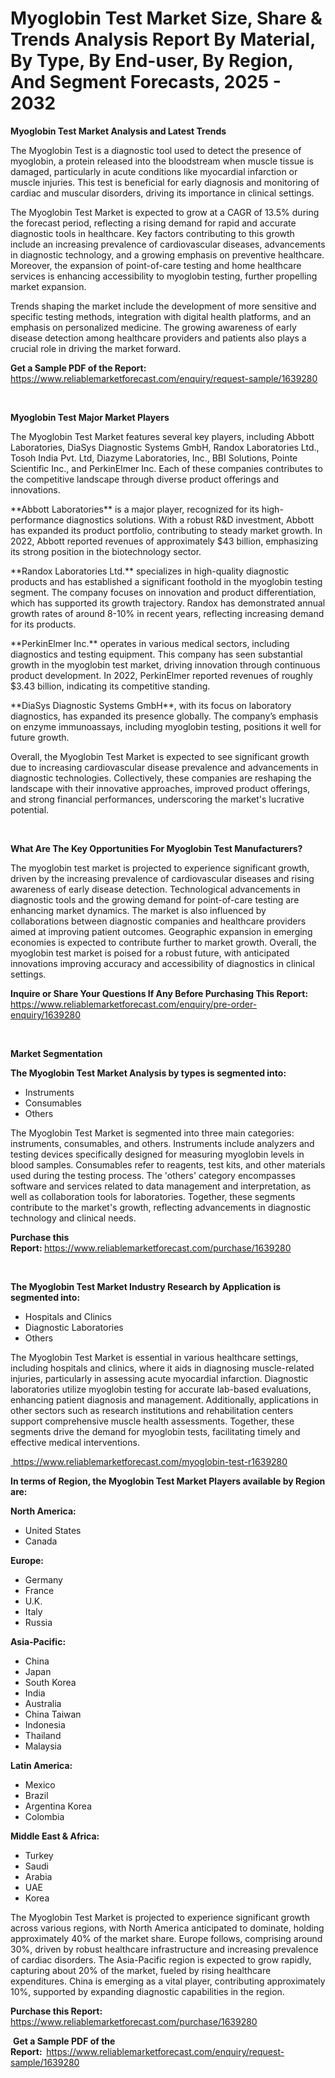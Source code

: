 <p><h1>Myoglobin Test Market Size, Share & Trends Analysis Report By Material, By Type, By End-user, By Region, And Segment Forecasts, 2025 - 2032</h1></p><p><strong>Myoglobin Test Market Analysis and Latest Trends</strong></p>
<p><p>The Myoglobin Test is a diagnostic tool used to detect the presence of myoglobin, a protein released into the bloodstream when muscle tissue is damaged, particularly in acute conditions like myocardial infarction or muscle injuries. This test is beneficial for early diagnosis and monitoring of cardiac and muscular disorders, driving its importance in clinical settings.</p><p>The Myoglobin Test Market is expected to grow at a CAGR of 13.5% during the forecast period, reflecting a rising demand for rapid and accurate diagnostic tools in healthcare. Key factors contributing to this growth include an increasing prevalence of cardiovascular diseases, advancements in diagnostic technology, and a growing emphasis on preventive healthcare. Moreover, the expansion of point-of-care testing and home healthcare services is enhancing accessibility to myoglobin testing, further propelling market expansion. </p><p>Trends shaping the market include the development of more sensitive and specific testing methods, integration with digital health platforms, and an emphasis on personalized medicine. The growing awareness of early disease detection among healthcare providers and patients also plays a crucial role in driving the market forward.</p></p>
<p><strong>Get a Sample PDF of the Report:&nbsp;</strong> <a href="https://www.reliablemarketforecast.com/enquiry/request-sample/1639280?utm_campaign=2307&utm_medium=2&utm_source=Github&utm_content=ia&utm_term=16042025&utm_id=myoglobin-test">https://www.reliablemarketforecast.com/enquiry/request-sample/1639280</a></p>
<p>&nbsp;</p>
<p><strong>Myoglobin Test Major Market Players</strong></p>
<p><p>The Myoglobin Test Market features several key players, including Abbott Laboratories, DiaSys Diagnostic Systems GmbH, Randox Laboratories Ltd., Tosoh India Pvt. Ltd, Diazyme Laboratories, Inc., BBI Solutions, Pointe Scientific Inc., and PerkinElmer Inc. Each of these companies contributes to the competitive landscape through diverse product offerings and innovations.</p><p>**Abbott Laboratories** is a major player, recognized for its high-performance diagnostics solutions. With a robust R&D investment, Abbott has expanded its product portfolio, contributing to steady market growth. In 2022, Abbott reported revenues of approximately $43 billion, emphasizing its strong position in the biotechnology sector.</p><p>**Randox Laboratories Ltd.** specializes in high-quality diagnostic products and has established a significant foothold in the myoglobin testing segment. The company focuses on innovation and product differentiation, which has supported its growth trajectory. Randox has demonstrated annual growth rates of around 8-10% in recent years, reflecting increasing demand for its products.</p><p>**PerkinElmer Inc.** operates in various medical sectors, including diagnostics and testing equipment. This company has seen substantial growth in the myoglobin test market, driving innovation through continuous product development. In 2022, PerkinElmer reported revenues of roughly $3.43 billion, indicating its competitive standing.</p><p>**DiaSys Diagnostic Systems GmbH**, with its focus on laboratory diagnostics, has expanded its presence globally. The company’s emphasis on enzyme immunoassays, including myoglobin testing, positions it well for future growth.</p><p>Overall, the Myoglobin Test Market is expected to see significant growth due to increasing cardiovascular disease prevalence and advancements in diagnostic technologies. Collectively, these companies are reshaping the landscape with their innovative approaches, improved product offerings, and strong financial performances, underscoring the market's lucrative potential.</p></p>
<p>&nbsp;</p>
<p><strong>What Are The Key Opportunities For Myoglobin Test Manufacturers?</strong></p>
<p><p>The myoglobin test market is projected to experience significant growth, driven by the increasing prevalence of cardiovascular diseases and rising awareness of early disease detection. Technological advancements in diagnostic tools and the growing demand for point-of-care testing are enhancing market dynamics. The market is also influenced by collaborations between diagnostic companies and healthcare providers aimed at improving patient outcomes. Geographic expansion in emerging economies is expected to contribute further to market growth. Overall, the myoglobin test market is poised for a robust future, with anticipated innovations improving accuracy and accessibility of diagnostics in clinical settings.</p></p>
<p><strong>Inquire or Share Your Questions If Any Before Purchasing This Report:</strong> <a href="https://www.reliablemarketforecast.com/enquiry/pre-order-enquiry/1639280?utm_campaign=2307&utm_medium=2&utm_source=Github&utm_content=ia&utm_term=16042025&utm_id=myoglobin-test">https://www.reliablemarketforecast.com/enquiry/pre-order-enquiry/1639280</a></p>
<p>&nbsp;</p>
<p><strong>Market Segmentation</strong></p>
<p><strong>The Myoglobin Test Market Analysis by types is segmented into:</strong></p>
<p><ul><li>Instruments</li><li>Consumables</li><li>Others</li></ul></p>
<p><p>The Myoglobin Test Market is segmented into three main categories: instruments, consumables, and others. Instruments include analyzers and testing devices specifically designed for measuring myoglobin levels in blood samples. Consumables refer to reagents, test kits, and other materials used during the testing process. The 'others' category encompasses software and services related to data management and interpretation, as well as collaboration tools for laboratories. Together, these segments contribute to the market's growth, reflecting advancements in diagnostic technology and clinical needs.</p></p>
<p><strong>Purchase this Report:&nbsp;</strong><a href="https://www.reliablemarketforecast.com/purchase/1639280?utm_campaign=2307&utm_medium=2&utm_source=Github&utm_content=ia&utm_term=16042025&utm_id=myoglobin-test">https://www.reliablemarketforecast.com/purchase/1639280</a></p>
<p>&nbsp;</p>
<p><strong>The Myoglobin Test Market Industry Research by Application is segmented into:</strong></p>
<p><ul><li>Hospitals and Clinics</li><li>Diagnostic Laboratories</li><li>Others</li></ul></p>
<p><p>The Myoglobin Test Market is essential in various healthcare settings, including hospitals and clinics, where it aids in diagnosing muscle-related injuries, particularly in assessing acute myocardial infarction. Diagnostic laboratories utilize myoglobin testing for accurate lab-based evaluations, enhancing patient diagnosis and management. Additionally, applications in other sectors such as research institutions and rehabilitation centers support comprehensive muscle health assessments. Together, these segments drive the demand for myoglobin tests, facilitating timely and effective medical interventions.</p></p>
<p><a href="https://www.reliablemarketforecast.com/myoglobin-test-r1639280?utm_campaign=2307&utm_medium=2&utm_source=Github&utm_content=ia&utm_term=16042025&utm_id=myoglobin-test">&nbsp;https://www.reliablemarketforecast.com/myoglobin-test-r1639280</a></p>
<p><strong>In terms of Region, the Myoglobin Test Market Players available by Region are:</strong></p>
<p>
    <p> <strong> North America: </strong>
        <ul>
            <li>United States</li>
            <li>Canada</li>
        </ul>
        </p> 
    <p> <strong> Europe: </strong>
        <ul>
            <li>Germany</li>
            <li>France</li>
            <li>U.K.</li>
            <li>Italy</li>
            <li>Russia</li>
        </ul>
        </p> 
    <p> <strong> Asia-Pacific: </strong>
        <ul>
            <li>China</li>
            <li>Japan</li>
            <li>South Korea</li>
            <li>India</li>
            <li>Australia</li>
            <li>China Taiwan</li>
            <li>Indonesia</li>
            <li>Thailand</li>
            <li>Malaysia</li>
        </ul>
        </p> 
    <p> <strong> Latin America: </strong>
        <ul>
            <li>Mexico</li>
            <li>Brazil</li>
            <li>Argentina Korea</li>
            <li>Colombia</li>
        </ul>
        </p> 
    <p> <strong> Middle East & Africa: </strong>
        <ul>
            <li>Turkey</li>
            <li>Saudi</li>
            <li>Arabia</li>
            <li>UAE</li>
            <li>Korea</li>
        </ul>
    </p>
    </p>
<p><p>The Myoglobin Test Market is projected to experience significant growth across various regions, with North America anticipated to dominate, holding approximately 40% of the market share. Europe follows, comprising around 30%, driven by robust healthcare infrastructure and increasing prevalence of cardiac disorders. The Asia-Pacific region is expected to grow rapidly, capturing about 20% of the market, fueled by rising healthcare expenditures. China is emerging as a vital player, contributing approximately 10%, supported by expanding diagnostic capabilities in the region.</p></p>
<p><strong>Purchase this Report: </strong><a href="https://www.reliablemarketforecast.com/purchase/1639280?utm_campaign=2307&utm_medium=2&utm_source=Github&utm_content=ia&utm_term=16042025&utm_id=myoglobin-test">https://www.reliablemarketforecast.com/purchase/1639280</a></p>
<p>&nbsp;<strong>Get a Sample PDF of the Report:&nbsp;&nbsp;</strong><a href="https://www.reliablemarketforecast.com/enquiry/request-sample/1639280?utm_campaign=2307&utm_medium=2&utm_source=Github&utm_content=ia&utm_term=16042025&utm_id=myoglobin-test">https://www.reliablemarketforecast.com/enquiry/request-sample/1639280</a></p>
<p><strong></strong></p>
<p><p></p><p></p><p></p></p>
